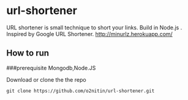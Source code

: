 # url-shortener
URL shortener is small technique to short your links. Build in Node.js . Inspired by Google URL Shortener.
http://minurlz.herokuapp.com/

## How to run
###prerequisite
Mongodb,Node.JS

Download or clone the the repo
```
git clone https://github.com/o2nitin/url-shortener.git
```
